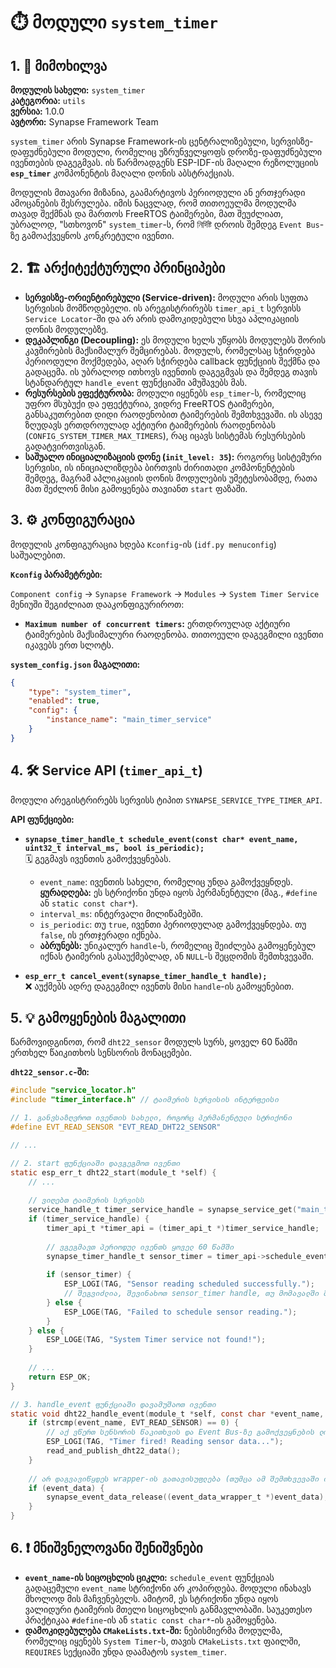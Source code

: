 # ⏱️ მოდული `system_timer`

## 1. 📜 მიმოხილვა

**მოდულის სახელი:** `system_timer`  
**კატეგორია:** `utils`  
**ვერსია:** 1.0.0  
**ავტორი:** Synapse Framework Team

`system_timer` არის Synapse Framework-ის ცენტრალიზებული, სერვისზე-დაფუძნებული მოდული, რომელიც უზრუნველყოფს დროზე-დაფუძნებული ივენთების დაგეგმვას. ის წარმოადგენს ESP-IDF-ის მაღალი რეზოლუციის **`esp_timer`** კომპონენტის მაღალი დონის აბსტრაქციას.

მოდულის მთავარი მიზანია, გაამარტივოს პერიოდული ან ერთჯერადი ამოცანების შესრულება. იმის ნაცვლად, რომ თითოეულმა მოდულმა თავად შექმნას და მართოს FreeRTOS ტაიმერები, მათ შეუძლიათ, უბრალოდ, "სთხოვონ" `system_timer`-ს, რომ নির্দিষ্ট დროის შემდეგ `Event Bus`-ზე გამოაქვეყნოს კონკრეტული ივენთი.

## 2. 🏗️ არქიტექტურული პრინციპები

- **სერვისზე-ორიენტირებული (Service-driven):** მოდული არის სუფთა სერვისის მომწოდებელი. ის არეგისტრირებს `timer_api_t` სერვისს `Service Locator`-ში და არ არის დამოკიდებული სხვა აპლიკაციის დონის მოდულებზე.
- **დეკაპლინგი (Decoupling):** ეს მოდული ხელს უწყობს მოდულებს შორის კავშირების მაქსიმალურ შემცირებას. მოდულს, რომელსაც სჭირდება პერიოდული მოქმედება, აღარ სჭირდება callback ფუნქციის შექმნა და გადაცემა. ის უბრალოდ ითხოვს ივენთის დაგეგმვას და შემდეგ თავის სტანდარტულ `handle_event` ფუნქციაში ამუშავებს მას.
- **რესურსების ეფექტურობა:** მოდული იყენებს `esp_timer`-ს, რომელიც უფრო მსუბუქი და ეფექტურია, ვიდრე FreeRTOS ტაიმერები, განსაკუთრებით დიდი რაოდენობით ტაიმერების შემთხვევაში. ის ასევე ზღუდავს ერთდროულად აქტიური ტაიმერების რაოდენობას (`CONFIG_SYSTEM_TIMER_MAX_TIMERS`), რაც იცავს სისტემას რესურსების გადატვირთვისგან.
- **საშუალო ინიციალიზაციის დონე (`init_level: 35`):** როგორც სისტემური სერვისი, ის ინიციალიზდება ბირთვის ძირითადი კომპონენტების შემდეგ, მაგრამ აპლიკაციის დონის მოდულების უმეტესობამდე, რათა მათ შეძლონ მისი გამოყენება თავიანთ `start` ფაზაში.

## 3. ⚙️ კონფიგურაცია

მოდულის კონფიგურაცია ხდება `Kconfig`-ის (`idf.py menuconfig`) საშუალებით.

**`Kconfig` პარამეტრები:**

`Component config` -> `Synapse Framework` -> `Modules` -> `System Timer Service` მენიუში შეგიძლიათ დააკონფიგურიროთ:

- **`Maximum number of concurrent timers`:** ერთდროულად აქტიური ტაიმერების მაქსიმალური რაოდენობა. თითოეული დაგეგმილი ივენთი იკავებს ერთ სლოტს.

**`system_config.json` მაგალითი:**

```json
{
    "type": "system_timer",
    "enabled": true,
    "config": {
        "instance_name": "main_timer_service"
    }
}
```

## 4. 🛠️ Service API (`timer_api_t`)

მოდული არეგისტრირებს სერვისს ტიპით `SYNAPSE_SERVICE_TYPE_TIMER_API`.

**API ფუნქციები:**

- **`synapse_timer_handle_t schedule_event(const char* event_name, uint32_t interval_ms, bool is_periodic);`**  
    🗓️ გეგმავს ივენთის გამოქვეყნებას.
  - `event_name`: ივენთის სახელი, რომელიც უნდა გამოქვეყნდეს. **ყურადღება:** ეს სტრიქონი უნდა იყოს პერმანენტული (მაგ., `#define` ან `static const char*`).
  - `interval_ms`: ინტერვალი მილიწამებში.
  - `is_periodic`: თუ `true`, ივენთი პერიოდულად გამოქვეყნდება. თუ `false`, ის ერთჯერადი იქნება.
  - **აბრუნებს:** უნიკალურ `handle`-ს, რომელიც შეიძლება გამოყენებულ იქნას ტაიმერის გასაუქმებლად, ან `NULL`-ს შეცდომის შემთხვევაში.

- **`esp_err_t cancel_event(synapse_timer_handle_t handle);`**  
    ❌ აუქმებს ადრე დაგეგმილ ივენთს მისი `handle`-ის გამოყენებით.

## 5. 💡 გამოყენების მაგალითი

წარმოვიდგინოთ, რომ `dht22_sensor` მოდულს სურს, ყოველ 60 წამში ერთხელ წაიკითხოს სენსორის მონაცემები.

**`dht22_sensor.c`-ში:**

```c
#include "service_locator.h"
#include "timer_interface.h" // ტაიმერის სერვისის ინტერფეისი

// 1. განვსაზღვროთ ივენთის სახელი, როგორც პერმანენტული სტრიქონი
#define EVT_READ_SENSOR "EVT_READ_DHT22_SENSOR"

// ...

// 2. start ფუნქციაში დავგეგმოთ ივენთი
static esp_err_t dht22_start(module_t *self) {
    // ...
    
    // ვიღებთ ტაიმერის სერვისს
    service_handle_t timer_service_handle = synapse_service_get("main_timer_service");
    if (timer_service_handle) {
        timer_api_t *timer_api = (timer_api_t *)timer_service_handle;
        
        // ვგეგმავთ პერიოდულ ივენთს ყოველ 60 წამში
        synapse_timer_handle_t sensor_timer = timer_api->schedule_event(EVT_READ_SENSOR, 60000, true);
        
        if (sensor_timer) {
            ESP_LOGI(TAG, "Sensor reading scheduled successfully.");
            // შეგვიძლია, შევინახოთ sensor_timer handle, თუ მომავალში მისი გაუქმება დაგვჭირდება
        } else {
            ESP_LOGE(TAG, "Failed to schedule sensor reading.");
        }
    } else {
        ESP_LOGE(TAG, "System Timer service not found!");
    }
    
    // ...
    return ESP_OK;
}

// 3. handle_event ფუნქციაში დავამუშაოთ ივენთი
static void dht22_handle_event(module_t *self, const char *event_name, void *event_data) {
    if (strcmp(event_name, EVT_READ_SENSOR) == 0) {
        // აქ ვწერთ სენსორის წაკითხვის და Event Bus-ზე გამოქვეყნების ლოგიკას
        ESP_LOGI(TAG, "Timer fired! Reading sensor data...");
        read_and_publish_dht22_data();
    }
    
    // არ დაგვავიწყდეს wrapper-ის გათავისუფლება (თუმცა ამ შემთხვევაში ის NULL-ია)
    if (event_data) {
        synapse_event_data_release((event_data_wrapper_t *)event_data);
    }
}
```

## 6. ❗ მნიშვნელოვანი შენიშვნები

- **`event_name`-ის სიცოცხლის ციკლი:** `schedule_event` ფუნქციას გადაცემული `event_name` სტრიქონი არ კოპირდება. მოდული ინახავს მხოლოდ მის მაჩვენებელს. ამიტომ, ეს სტრიქონი უნდა იყოს ვალიდური ტაიმერის მთელი სიცოცხლის განმავლობაში. საუკეთესო პრაქტიკაა `#define`-ის ან `static const char*`-ის გამოყენება.
- **დამოკიდებულება `CMakeLists.txt`-ში:** ნებისმიერმა მოდულმა, რომელიც იყენებს `System Timer`-ს, თავის `CMakeLists.txt` ფაილში, `REQUIRES` სექციაში უნდა დაამატოს `system_timer`.
